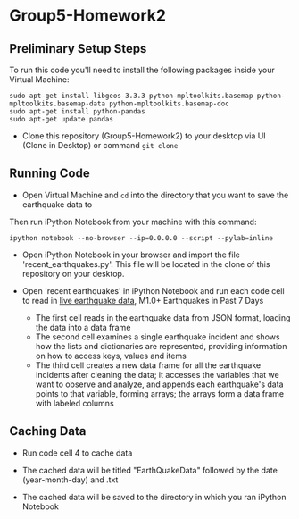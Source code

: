 Group5-Homework2
================

Preliminary Setup Steps
-----------------------
To run this code you'll need to install the following packages
inside your Virtual Machine:

    sudo apt-get install libgeos-3.3.3 python-mpltoolkits.basemap python-mpltoolkits.basemap-data python-mpltoolkits.basemap-doc
    sudo apt-get install python-pandas
    sudo apt-get update pandas

* Clone this repository (Group5-Homework2) to your desktop via UI (Clone in Desktop) or command ```git clone```

Running Code
-------------

* Open Virtual Machine and ```cd``` into the directory that you want to save the earthquake data to

Then run iPython Notebook from your machine with this command:

    ipython notebook --no-browser --ip=0.0.0.0 --script --pylab=inline

* Open iPython Notebook in your browser and import the file 'recent_earthquakes.py'. This file will be located in the clone of this repository on your desktop. 

* Open 'recent earthquakes' in iPython Notebook and run each code cell to read in <a href="http://earthquake.usgs.gov/earthquakes/feed/v1.0/summary/1.0_week.geojson">live earthquake data</a>, M1.0+ Earthquakes in Past 7 Days
  + The first cell reads in the earthquake data from JSON format, loading the data into a data frame
  + The second cell examines a single earthquake incident and shows how the lists and dictionaries are represented, providing information on how to access keys, values and items
  + The third cell creates a new data frame for all the earthquake incidents after cleaning the data; it accesses the variables that we want to observe and analyze, and appends each earthquake's data points to that variable, forming arrays; the arrays form a data frame with labeled columns

Caching Data
------------

* Run code cell 4 to cache data

* The cached data will be titled "EarthQuakeData" followed by the date (year-month-day) and .txt

* The cached data will be saved to the directory in which you ran iPython Notebook
